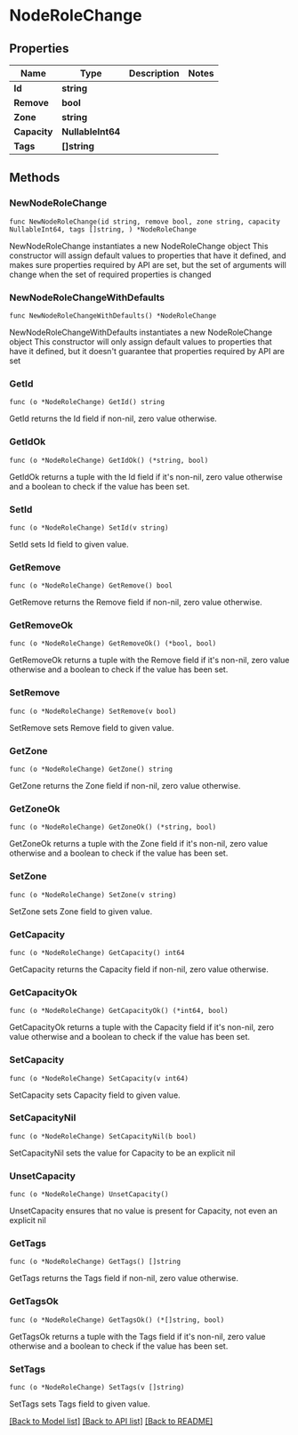# NodeRoleChange

## Properties

Name | Type | Description | Notes
------------ | ------------- | ------------- | -------------
**Id** | **string** |  | 
**Remove** | **bool** |  | 
**Zone** | **string** |  | 
**Capacity** | **NullableInt64** |  | 
**Tags** | **[]string** |  | 

## Methods

### NewNodeRoleChange

`func NewNodeRoleChange(id string, remove bool, zone string, capacity NullableInt64, tags []string, ) *NodeRoleChange`

NewNodeRoleChange instantiates a new NodeRoleChange object
This constructor will assign default values to properties that have it defined,
and makes sure properties required by API are set, but the set of arguments
will change when the set of required properties is changed

### NewNodeRoleChangeWithDefaults

`func NewNodeRoleChangeWithDefaults() *NodeRoleChange`

NewNodeRoleChangeWithDefaults instantiates a new NodeRoleChange object
This constructor will only assign default values to properties that have it defined,
but it doesn't guarantee that properties required by API are set

### GetId

`func (o *NodeRoleChange) GetId() string`

GetId returns the Id field if non-nil, zero value otherwise.

### GetIdOk

`func (o *NodeRoleChange) GetIdOk() (*string, bool)`

GetIdOk returns a tuple with the Id field if it's non-nil, zero value otherwise
and a boolean to check if the value has been set.

### SetId

`func (o *NodeRoleChange) SetId(v string)`

SetId sets Id field to given value.


### GetRemove

`func (o *NodeRoleChange) GetRemove() bool`

GetRemove returns the Remove field if non-nil, zero value otherwise.

### GetRemoveOk

`func (o *NodeRoleChange) GetRemoveOk() (*bool, bool)`

GetRemoveOk returns a tuple with the Remove field if it's non-nil, zero value otherwise
and a boolean to check if the value has been set.

### SetRemove

`func (o *NodeRoleChange) SetRemove(v bool)`

SetRemove sets Remove field to given value.


### GetZone

`func (o *NodeRoleChange) GetZone() string`

GetZone returns the Zone field if non-nil, zero value otherwise.

### GetZoneOk

`func (o *NodeRoleChange) GetZoneOk() (*string, bool)`

GetZoneOk returns a tuple with the Zone field if it's non-nil, zero value otherwise
and a boolean to check if the value has been set.

### SetZone

`func (o *NodeRoleChange) SetZone(v string)`

SetZone sets Zone field to given value.


### GetCapacity

`func (o *NodeRoleChange) GetCapacity() int64`

GetCapacity returns the Capacity field if non-nil, zero value otherwise.

### GetCapacityOk

`func (o *NodeRoleChange) GetCapacityOk() (*int64, bool)`

GetCapacityOk returns a tuple with the Capacity field if it's non-nil, zero value otherwise
and a boolean to check if the value has been set.

### SetCapacity

`func (o *NodeRoleChange) SetCapacity(v int64)`

SetCapacity sets Capacity field to given value.


### SetCapacityNil

`func (o *NodeRoleChange) SetCapacityNil(b bool)`

 SetCapacityNil sets the value for Capacity to be an explicit nil

### UnsetCapacity
`func (o *NodeRoleChange) UnsetCapacity()`

UnsetCapacity ensures that no value is present for Capacity, not even an explicit nil
### GetTags

`func (o *NodeRoleChange) GetTags() []string`

GetTags returns the Tags field if non-nil, zero value otherwise.

### GetTagsOk

`func (o *NodeRoleChange) GetTagsOk() (*[]string, bool)`

GetTagsOk returns a tuple with the Tags field if it's non-nil, zero value otherwise
and a boolean to check if the value has been set.

### SetTags

`func (o *NodeRoleChange) SetTags(v []string)`

SetTags sets Tags field to given value.



[[Back to Model list]](../README.md#documentation-for-models) [[Back to API list]](../README.md#documentation-for-api-endpoints) [[Back to README]](../README.md)


